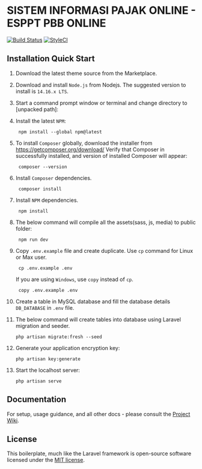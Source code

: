 # SISTEM INFORMASI PAJAK ONLINE - ESPPT PBB ONLINE

[![Build Status](https://app.travis-ci.com/hanzo-asashi/simpad-livewire.svg?branch=master)](https://travis-ci.com/hanzo-asashi/simpad-livewire)
[![StyleCI](https://github.styleci.io/repos/401698680/shield?branch=master)](https://github.styleci.io/repos/401698680?branch=master)


## Installation Quick Start

1. Download the latest theme source from the Marketplace.


2. Download and install `Node.js` from Nodejs. The suggested version to install is `14.16.x LTS`.


3. Start a command prompt window or terminal and change directory to [unpacked path]:


4. Install the latest `NPM`:
   
        npm install --global npm@latest


5. To install `Composer` globally, download the installer from https://getcomposer.org/download/ Verify that Composer in successfully installed, and version of installed Composer will appear:
   
        composer --version


6. Install `Composer` dependencies.
   
        composer install


7. Install `NPM` dependencies.
   
        npm install


8. The below command will compile all the assets(sass, js, media) to public folder:
   
        npm run dev


9. Copy `.env.example` file and create duplicate. Use `cp` command for Linux or Max user.

        cp .env.example .env

    If you are using `Windows`, use `copy` instead of `cp`.
   
        copy .env.example .env
   

10. Create a table in MySQL database and fill the database details `DB_DATABASE` in `.env` file.


12. The below command will create tables into database using Laravel migration and seeder.

        php artisan migrate:fresh --seed


13. Generate your application encryption key:

        php artisan key:generate


14. Start the localhost server:
    
        php artisan serve

## Documentation
For setup, usage guidance, and all other docs - please consult the [Project Wiki](https://github.com/hansenmakangiras/simpad-livewire/wiki).

## License

This boilerplate, much like the Laravel framework is open-source software licensed under the [MIT license](https://opensource.org/licenses/MIT).


